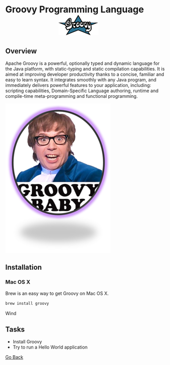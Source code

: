 # Groovy Programming Language &nbsp;&nbsp;&nbsp;&nbsp;&nbsp;&nbsp;&nbsp;&nbsp;&nbsp;&nbsp;&nbsp;&nbsp;&nbsp;&nbsp;&nbsp;&nbsp;&nbsp;&nbsp;&nbsp;&nbsp;&nbsp;&nbsp;&nbsp;&nbsp; ![Groovy Logo](./images/groovy-logo.png)
## Overview
Apache Groovy is a powerful, optionally typed and dynamic language for the Java platform, with static-typing and static compilation capabilities. It is aimed at improving developer productivity thanks to a concise, familiar and easy to learn syntax.
It integrates smoothly with any Java program, and immediately delivers powerful features to your application, including: scripting capabilities, Domain-Specific Language authoring, runtime and compile-time meta-programming and functional programming.

![Groovy Baby](./images/austin-powers.png)

## Installation

### Mac OS X
Brew is an easy way to get Groovy on Mac OS X.
```bash
brew install groovy
```
Wind

## Tasks
- Install Groovy
- Try to run a Hello World application

[Go Back](../)
